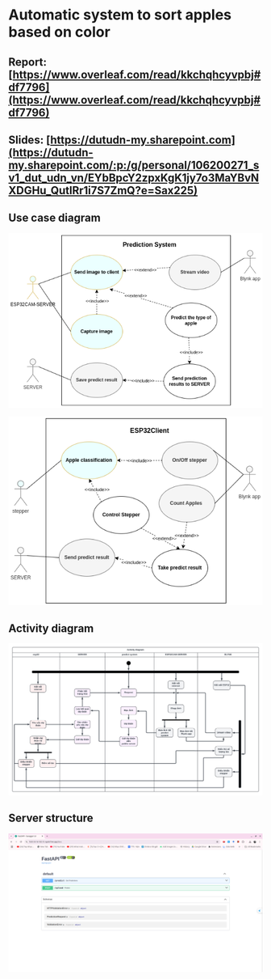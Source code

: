 # Automatic system to sort apples based on color
## Report: [https://www.overleaf.com/read/kkchqhcyvpbj#df7796](https://www.overleaf.com/read/kkchqhcyvpbj#df7796)
## Slides: [https://dutudn-my.sharepoint.com](https://dutudn-my.sharepoint.com/:p:/g/personal/106200271_sv1_dut_udn_vn/EYbBpcY2zpxKgK1jy7o3MaYBvNXDGHu_QutlRr1i7S7ZmQ?e=Sax225)
## Use case diagram
![](/images/Usecase-predict-system.png)

![](/images//Usecase-ESP32Client.png)
## Activity diagram
![](/images/Activity-diagram_new.png)
## Server structure
![](/images/SERVER.png)
